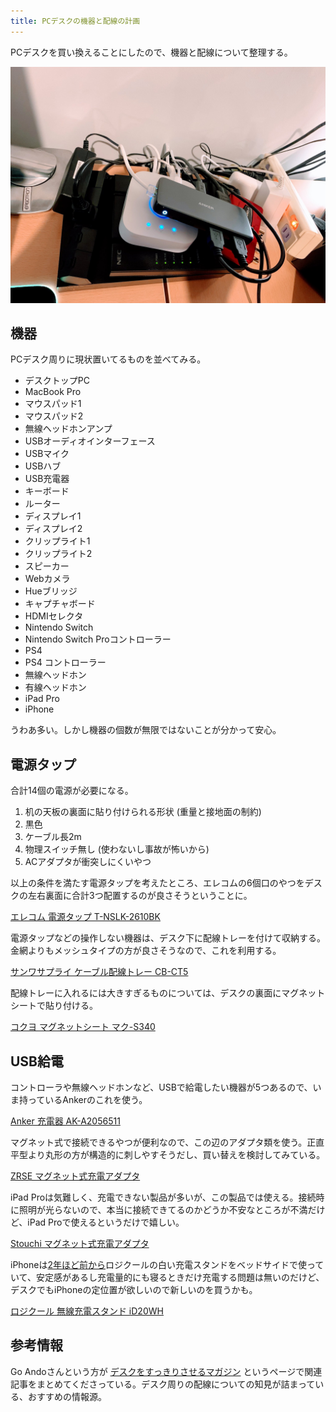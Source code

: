 ```yaml
---
title: PCデスクの機器と配線の計画
---
```


PCデスクを買い換えることにしたので、機器と配線について整理する。

![](/images/2020-09-21-cable-dependencies.jpg)

## 機器

PCデスク周りに現状置いてるものを並べてみる。

- デスクトップPC
- MacBook Pro
- マウスパッド1
- マウスパッド2
- 無線ヘッドホンアンプ
- USBオーディオインターフェース
- USBマイク
- USBハブ
- USB充電器
- キーボード
- ルーター
- ディスプレイ1
- ディスプレイ2
- クリップライト1
- クリップライト2
- スピーカー
- Webカメラ
- Hueブリッジ
- キャプチャボード
- HDMIセレクタ
- Nintendo Switch
- Nintendo Switch Proコントローラー
- PS4
- PS4 コントローラー
- 無線ヘッドホン
- 有線ヘッドホン
- iPad Pro
- iPhone

うわあ多い。しかし機器の個数が無限ではないことが分かって安心。

## 電源タップ

合計14個の電源が必要になる。

1. 机の天板の裏面に貼り付けられる形状 (重量と接地面の制約)
2. 黒色
3. ケーブル長2m
4. 物理スイッチ無し (使わないし事故が怖いから)
5. ACアダプタが衝突しにくいやつ

以上の条件を満たす電源タップを考えたところ、エレコムの6個口のやつをデスクの左右裏面に合計3つ配置するのが良さそうということに。

[エレコム 電源タップ T-NSLK-2610BK](https://www.amazon.co.jp/dp/B01MU9YGSD/?tag=r7kamura07-22)

電源タップなどの操作しない機器は、デスク下に配線トレーを付けて収納する。金網よりもメッシュタイプの方が良さそうなので、これを利用する。

[サンワサプライ ケーブル配線トレー CB-CT5](https://www.amazon.co.jp/dp/B01N6B5ST9/?tag=r7kamura07-22)

配線トレーに入れるには大きすぎるものについては、デスクの裏面にマグネットシートで貼り付ける。

[コクヨ マグネットシート マク-S340](https://www.amazon.co.jp/dp/B0012R2OIQ/?tag=r7kamura07-22)

## USB給電

コントローラや無線ヘッドホンなど、USBで給電したい機器が5つあるので、いま持っているAnkerのこれを使う。

[Anker 充電器 AK-A2056511](https://www.amazon.co.jp/dp/B072KBG9W4/?tag=r7kamura07-22)

マグネット式で接続できるやつが便利なので、この辺のアダプタ類を使う。正直平型より丸形の方が構造的に刺しやすそうだし、買い替えを検討してみている。

[ZRSE マグネット式充電アダプタ](https://www.amazon.co.jp/dp/B077PRD1FT/?tag=r7kamura07-22)

iPad Proは気難しく、充電できない製品が多いが、この製品では使える。接続時に照明が光らないので、本当に接続できてるのかどうか不安なところが不満だけど、iPad Proで使えるというだけで嬉しい。

[Stouchi マグネット式充電アダプタ](https://www.amazon.co.jp/dp/B07GGCSV45/?tag=r7kamura07-22)

iPhoneは[2年ほど前から](http://localhost:9292/articles/2018-10-31-iphone-xs-max-cb840d595fae)ロジクールの白い充電スタンドをベッドサイドで使っていて、安定感があるし充電量的にも寝るときだけ充電する問題は無いのだけど、デスクでもiPhoneの定位置が欲しいので新しいのを買うかも。

[ロジクール 無線充電スタンド iD20WH](https://www.amazon.co.jp/dp/B07QB62131/?tag=r7kamura07-22)

## 参考情報

Go Andoさんという方が [デスクをすっきりさせるマガジン](https://note.com/goando/m/me3ed2026f6ac) というページで関連記事をまとめてくださっている。デスク周りの配線についての知見が詰まっている、おすすめの情報源。
